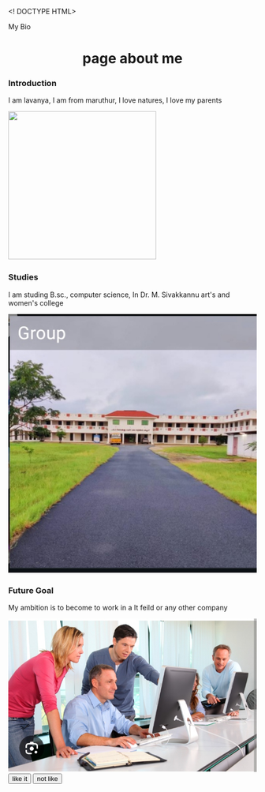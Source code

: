 <! DOCTYPE HTML>
<html>
<head>
<tittle>My Bio</tittle>
</head>
<body>
<center>
<h1>page about me</h1>
</center>
<h3>Introduction</h3>
<p>I am lavanya, I am from maruthur, I love natures, I love my parents</p>
<img src="img.jpg."height="300px" width="300px">
<h3>Studies</h3>
<p>I am studing B.sc., computer science, In Dr. M. Sivakkannu art's and women's college</p>
<img src="college.jpg">
<h3>Future Goal</h3>
<p> My ambition is to become to work in a It feild or any other company </p>
<img src="aim.jpg">
<input type="button"value="like it">
<Input type="button"value="not like">
</body>
</html>

